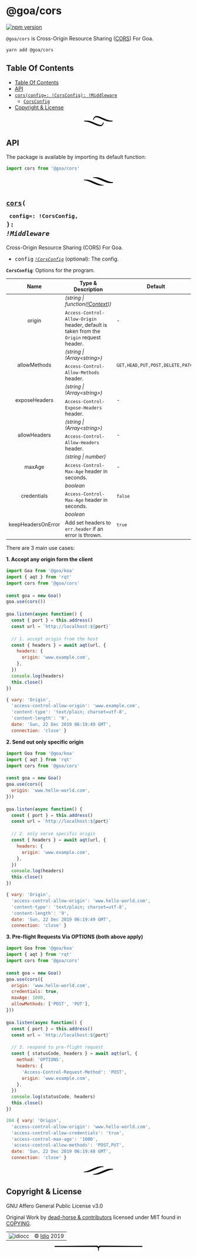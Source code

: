 # @goa/cors

[![npm version](https://badge.fury.io/js/%40goa%2Fcors.svg)](https://www.npmjs.com/package/@goa/cors)

`@goa/cors` is Cross-Origin Resource Sharing ([CORS](https://developer.mozilla.org/en/docs/Web/HTTP/Access_control_CORS)) For Goa.

```sh
yarn add @goa/cors
```

## Table Of Contents

- [Table Of Contents](#table-of-contents)
- [API](#api)
- [`cors(config=: !CorsConfig): !Middleware`](#corsconfig-corsconfig-middleware)
  * [`CorsConfig`](#type-corsconfig)
- [Copyright & License](#copyright--license)

<p align="center"><a href="#table-of-contents">
  <img src="/.documentary/section-breaks/0.svg?sanitize=true">
</a></p>


## API

The package is available by importing its default function:

```js
import cors from '@goa/cors'
```

<p align="center"><a href="#table-of-contents">
  <img src="/.documentary/section-breaks/1.svg?sanitize=true">
</a></p>

## <code><ins>cors</ins>(</code><sub><br/>&nbsp;&nbsp;`config=: !CorsConfig,`<br/></sub><code>): <i>!Middleware</i></code>
Cross-Origin Resource Sharing (CORS) For Goa.

 - <kbd>config</kbd> <em><code><a href="#type-corsconfig" title="Options for the program.">!CorsConfig</a></code></em> (optional): The config.

__<a name="type-corsconfig">`CorsConfig`</a>__: Options for the program.
<table>
 <thead><tr>
  <th>Name</th>
  <th>Type &amp; Description</th>
  <th>Default</th>
 </tr></thead>
 <tr>
  <td rowSpan="3" align="center">origin</td>
  <td><em>(string | function(<a href="https://github.com/idiocc/goa/wiki/Context#type-context" title="The context object for each request.">!Context</a>))</em></td>
  <td rowSpan="3">-</td>
 </tr>
 <tr></tr>
 <tr>
  <td>
   <code>Access-Control-Allow-Origin</code> header, default is taken from the <code>Origin</code> request header.
  </td>
 </tr>
 <tr>
  <td rowSpan="3" align="center">allowMethods</td>
  <td><em>(string | !Array&lt;string&gt;)</em></td>
  <td rowSpan="3"><code>GET,HEAD,PUT,POST,DELETE,PATCH</code></td>
 </tr>
 <tr></tr>
 <tr>
  <td>
   <code>Access-Control-Allow-Methods</code> header.
  </td>
 </tr>
 <tr>
  <td rowSpan="3" align="center">exposeHeaders</td>
  <td><em>(string | !Array&lt;string&gt;)</em></td>
  <td rowSpan="3">-</td>
 </tr>
 <tr></tr>
 <tr>
  <td>
   <code>Access-Control-Expose-Headers</code> header.
  </td>
 </tr>
 <tr>
  <td rowSpan="3" align="center">allowHeaders</td>
  <td><em>(string | !Array&lt;string&gt;)</em></td>
  <td rowSpan="3">-</td>
 </tr>
 <tr></tr>
 <tr>
  <td>
   <code>Access-Control-Allow-Headers</code> header.
  </td>
 </tr>
 <tr>
  <td rowSpan="3" align="center">maxAge</td>
  <td><em>(string | number)</em></td>
  <td rowSpan="3">-</td>
 </tr>
 <tr></tr>
 <tr>
  <td>
   <code>Access-Control-Max-Age</code> header in seconds.
  </td>
 </tr>
 <tr>
  <td rowSpan="3" align="center">credentials</td>
  <td><em>boolean</em></td>
  <td rowSpan="3"><code>false</code></td>
 </tr>
 <tr></tr>
 <tr>
  <td>
   <code>Access-Control-Max-Age</code> header in seconds.
  </td>
 </tr>
 <tr>
  <td rowSpan="3" align="center">keepHeadersOnError</td>
  <td><em>boolean</em></td>
  <td rowSpan="3"><code>true</code></td>
 </tr>
 <tr></tr>
 <tr>
  <td>
   Add set headers to <code>err.header</code> if an error is thrown.
  </td>
 </tr>
</table>

There are 3 main use cases:

**1. Accept any origin form the client**

```js
import Goa from '@goa/koa'
import { aqt } from 'rqt'
import cors from '@goa/cors'

const goa = new Goa()
goa.use(cors())

goa.listen(async function() {
  const { port } = this.address()
  const url = `http://localhost:${port}`

  // 1. accept origin from the host
  const { headers } = await aqt(url, {
    headers: {
      origin: 'www.example.com',
    },
  })
  console.log(headers)
  this.close()
})
```
```js
{ vary: 'Origin',
  'access-control-allow-origin': 'www.example.com',
  'content-type': 'text/plain; charset=utf-8',
  'content-length': '9',
  date: 'Sun, 22 Dec 2019 06:19:49 GMT',
  connection: 'close' }
```

**2. Send out only specific origin**

```js
import Goa from '@goa/koa'
import { aqt } from 'rqt'
import cors from '@goa/cors'

const goa = new Goa()
goa.use(cors({
  origin: 'www.hello-world.com',
}))

goa.listen(async function() {
  const { port } = this.address()
  const url = `http://localhost:${port}`

  // 2. only serve specific origin
  const { headers } = await aqt(url, {
    headers: {
      origin: 'www.example.com',
    },
  })
  console.log(headers)
  this.close()
})
```
```js
{ vary: 'Origin',
  'access-control-allow-origin': 'www.hello-world.com',
  'content-type': 'text/plain; charset=utf-8',
  'content-length': '9',
  date: 'Sun, 22 Dec 2019 06:19:49 GMT',
  connection: 'close' }
```

**3. Pre-flight Requests Via OPTIONS (both above apply)**

```js
import Goa from '@goa/koa'
import { aqt } from 'rqt'
import cors from '@goa/cors'

const goa = new Goa()
goa.use(cors({
  origin: 'www.hello-world.com',
  credentials: true,
  maxAge: 1000,
  allowMethods: ['POST', 'PUT'],
}))

goa.listen(async function() {
  const { port } = this.address()
  const url = `http://localhost:${port}`

  // 3. respond to pre-flight request
  const { statusCode, headers } = await aqt(url, {
    method: 'OPTIONS',
    headers: {
      'Access-Control-Request-Method': 'POST',
      origin: 'www.example.com',
    },
  })
  console.log(statusCode, headers)
  this.close()
})
```
```js
204 { vary: 'Origin',
  'access-control-allow-origin': 'www.hello-world.com',
  'access-control-allow-credentials': 'true',
  'access-control-max-age': '1000',
  'access-control-allow-methods': 'POST,PUT',
  date: 'Sun, 22 Dec 2019 06:19:48 GMT',
  connection: 'close' }
```

<p align="center"><a href="#table-of-contents">
  <img src="/.documentary/section-breaks/2.svg?sanitize=true">
</a></p>

## Copyright & License

GNU Affero General Public License v3.0

Original Work by [dead-horse & contributors](https://github.com/koajs/cors) licensed under MIT found in [COPYING](COPYING).

<table>
  <tr><td><img src="https://avatars3.githubusercontent.com/u/40834161?s=100" alt="idiocc"></td><td>© <a href="https://www.idio.cc">Idio</a> 2019</td></tr>
</table>

<p align="center"><a href="#table-of-contents">
  <img src="/.documentary/section-breaks/-1.svg?sanitize=true">
</a></p>